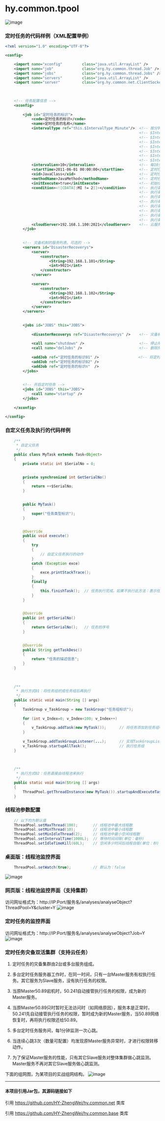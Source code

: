# hy.common.tpool


![image](images/Relation.png)



### 定时任务的代码样例（XML配置举例）
```xml
<?xml version="1.0" encoding="UTF-8"?>

<config>

	<import name="xconfig"         class="java.util.ArrayList" />
	<import name="job"             class="org.hy.common.thread.Job" />
	<import name="jobs"            class="org.hy.common.thread.Jobs" />
	<import name="servers"         class="java.util.ArrayList" />
	<import name="server"          class="org.hy.common.net.ClientSocket" />
	
	
	
	<!-- 任务配置信息 -->
	<xconfig>
		
	    <job id="定时任务的标识">
	    	<code>定时任务的标识</code>
	    	<name>定时任务的名称</name>
	    	<intervalType ref="this.$IntervalType_Minute"/>  <!-- 按分钟间隔执行 -->
	    	                                                 <!-- $IntervalType_Second  间隔类型: 秒      -->
	    	                                                 <!-- $IntervalType_Minute  间隔类型: 分钟    -->
	    	                                                 <!-- $IntervalType_Hour    间隔类型: 小时    -->
	    	                                                 <!-- $IntervalType_Day     间隔类型: 天      -->
	    	                                                 <!-- $IntervalType_Week    间隔类型: 周      -->
	    	                                                 <!-- $IntervalType_Month   间隔类型: 月      -->
	    	                                                 <!-- $IntervalType_Manual  间隔类型: 手工执行 -->
	    	<intervalLen>10</intervalLen>                    <!-- 每10分钟执行一次 -->
	    	<startTime>2011-06-01 00:00:00</startTime>       <!-- 定时任务生效时间。多个开始时间用分号分隔 -->
	    	<xid>JavaClass</xid>                             <!-- 定时任务执行哪个Java类 -->
	    	<methodName>JavaMethod</methodName>              <!-- 定时任务执行Java类中的哪个方法 -->
	    	<initExecute>true</initExecute>                  <!-- 初始化是否立即执行。默认为：false。可选的 -->
	    	<condition><![CDATA[:MI != 2]]></condition>      <!-- 执行条件：不等于2分时才允许执行任务。可选的 -->
	    	                                                 <!-- 执行条件的占位符：年份(:Y) -->
	    	                                                 <!-- 执行条件的占位符：月份(:M) -->
	    	                                                 <!-- 执行条件的占位符：日期(:D) -->
	    	                                                 <!-- 执行条件的占位符：小时(:H) -->
	    	                                                 <!-- 执行条件的占位符：分钟(:MI) -->
	    	                                                 <!-- 执行条件的占位符：秒钟(:S) -->
	    	                                                 <!-- 执行条件的占位符：年月日(:YMD)，格式为YYYYMMDD 样式的整数类型 -->
	    	<cloudServer>192.168.1.100:2021</cloudServer>    <!-- 云服务上地址及端口。表示执行云端服务器上的任务。可选的 -->
	    </job>
	    
	    
	    <!-- 灾备机制的服务列表。可选的 -->
	    <servers id="DisasterRecoverys">
	    	<server>
	        	<constructor>
       				<String>192.168.1.101</String>
       				<int>9021</int>
	        	</constructor>
        	</server>
        	
        	<server>
	        	<constructor>
       				<String>192.168.1.102</String>
       				<int>9021</int>
	        	</constructor>
        	</server>
	    </servers>
	    
	    
	    <jobs id="JOBS" this="JOBS">
	    
	    	<disasterRecoverys ref="DisasterRecoverys" />    <!-- 灾备机制的服务列表。可选的 -->
	    	
	    	<call name="shutdown" />                         <!-- 停止所有定时任务。预防多次重复加载时的异常 -->
    		<call name="delJobs" />                          <!-- 删除所有定时任务。预防多次重复加载时的异常 -->
    	
	    	<addJob ref="定时任务的标识01" />                  <!-- 将定时任务添加到任务池中 -->
	    	<addJob ref="定时任务的标识02" />
	    	<addJob ref="定时任务的标识n"  />
	    </jobs>
	    
	    
	    <!-- 开启定时任务 -->
	    <jobs id="JOBS" this="JOBS">
    		<call name="startup" />
	    </jobs>
		
	</xconfig>
	
</config>
```



### 自定义任务及执行的代码样例
```java
	/**
	 * 自定义任务
	 */
	public class MyTask extends Task<Object>
	{
		private static int $SerialNo = 0;
	

		private synchronized int GetSerialNo()
		{
			return ++$SerialNo;
		}
		

		public MyTask() 
		{
			super("任务类型标识");
		}


		@Override
		public void execute() 
		{
			try
			{
				// 自定义任务执行的动作
			}
			catch (Exception exce)
			{
				exce.printStackTrace();
			}
			finally
			{
				this.finishTask();  // 任务执行完成。如果不执行此方法：表示任务将循环往复的一直执行下去
			}
		}

		
		@Override
		public int getSerialNo() 
		{
			return GetSerialNo();   // 任务的序号
		}

		
		@Override
		public String getTaskDesc() 
		{
			return "任务的描述信息";
		}
	}
	
	
	
	/**
	 * 执行方式01：将任务组织成任务组后再执行
	 */
	public static void main(String [] args)
	{
		TaskGroup v_TaskGroup = new TaskGroup("任务组标识");
		
		for (int v_Index=0; v_Index<100; v_Index++)
		{
			v_TaskGroup.addTask(new MyTask());      // 将任务添加到任务组中
		}
		
		v_TaskGroup.addTaskGroupListener(...);      // 实现TaskGroupListener接口后，可在任务均完成时触发指定动作（可选的）
		v_TaskGroup.startupAllTask();               // 执行任务组
	}
	
	
	
	/**
	 * 执行方式02：任务直接由线程池来执行
	 */
	public static void main(String [] args)
	{
		ThreadPool.getThreadInstance(new MyTask()).startupAndExecuteTask();
	}
```



### 线程池参数配置
```java
	// 以下均为默认值
	ThreadPool.setMaxThread(100);       // 线程池中最大线程数
	ThreadPool.setMinThread(10);        // 线程池中最小线程数
	ThreadPool.setMinIdleThread(2);     // 线程池中最小空闲线程数
	ThreadPool.setIntervalTime(1000L);  // 等待时间间隔(单位：毫秒)
	ThreadPool.setIdleTimeKill(60L);    // 空闲多少时间后线程自毁(单位：秒)
```



### 桌面版：线程池监控界面
```java
	ThreadPool.setWatch(true);          // 默认为：false
```
![image](images/ThreadPoolWatch.png)



### 网页版：线程池监控界面（支持集群）
访问网址格式为：http://IP:Port/服务名/analyses/analyseObject?ThreadPool=Y&cluster=Y
![image](images/ThreadPoolWatch_Web.png)



### 定时任务的监控界面
访问网址格式为：http://IP:Port/服务名/analyses/analyseObject?Job=Y
![image](images/Jobs.png)



### 定时任务灾备双活集群（支持云任务）
1. 定时任务的灾备集群由2台或多台服务组成。

2. 多台定时任务服务器工作时，在同一时间，只有一台Master服务有权执行任务。其它服务为Slave服务，没有执行任务的权限。

3. 当原Master50.89宕机时，50.241自动接管执行任务的权限，成为新的Master服务。

4. 当原Master50.89只时暂时无法访问时（如网络原因），服务本是正常时，50.241先自动接管执行任务的权限，暂时成为新的Master服务，当50.89网络恢复时，再将执行权限还给50.89。

5. 多台定时任务服务间，每1分钟监测一次心跳。

6. 当连续心跳3次（数量可配置）均发现原Master服务异常时，才进行权限转移动作。

7. 为了保证Master服务的性能，只有其它Slave服务对整体集群做心跳监测。Master服务不再对其它Slave服务做心跳监测。

下面的组网图，为某项目的实战组网结构。
![image](images/定时任务灾备双活集群.png)

---
#### 本项目引用Jar包，其源码链接如下
引用 https://github.com/HY-ZhengWei/hy.common.net 类库

引用 https://github.com/HY-ZhengWei/hy.common.base 类库